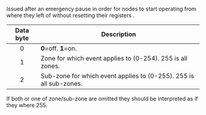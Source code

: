 Issued after an emergency pause in order for nodes to start operating from where they left of without resetting their registers . 

 | Data byte | Description | 
 | :---------: | ----------- | 
 | 0 | **0**=off. **1**=on. | 
 | 1 | Zone for which event applies to (0-254). 255 is all zones.         | 
 | 2 | Sub-zone for which event applies to (0-255). 255 is all sub-zones. | 

If both or one of zone/sub-zone are omitted they should be interpreted as if they where 255. 
